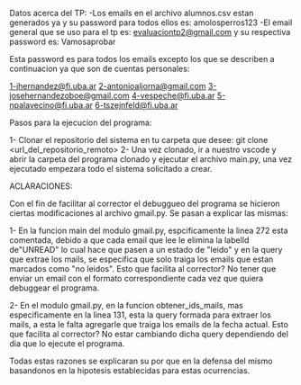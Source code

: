 Datos acerca del TP:
-Los emails en el archivo alumnos.csv estan generados ya y su password para todos ellos es: amolosperros123
-El email general que se uso para el tp es: evaluaciontp2@gmail.com y su respectiva password es: Vamosaprobar

Esta password es para todos los emails excepto los que se describen a continuacion ya que son de cuentas personales:

1-jhernandez@fi.uba.ar
2-antonioaljorna@gmail.com
3-josehernandezoboe@gmail.com
4-vespeche@fi.uba.ar
5-npalavecino@fi.uba.ar
6-tszejnfeld@fi.uba.ar

Pasos para la ejecucion del programa:

1- Clonar el repositorio del sistema en tu carpeta que desee: git clone <url_del_repositorio_remoto>
2- Una vez clonado, ir a nuestro vscode y abrir la carpeta del programa clonado y ejecutar el archivo main.py, una vez ejecutado empezara todo el sistema solicitado a crear.


ACLARACIONES:

Con el fin de facilitar al corrector el debuggueo del programa se hicieron ciertas modificaciones al archivo gmail.py. Se pasan a explicar las mismas:

1- En la funcion main del modulo gmail.py, espcificamente la linea 272 esta comentada, debido a que cada email que lee le elimina la labelId de"UNREAD" lo cual hace que 
pasen a un estado de "leido" y en la query que extrae los mails, se especifica que solo traiga los emails que estan marcados como "no leidos". Esto que facilita al corrector? No tener que
enviar un email con el formato correspondiente cada vez que quiera debuggear el programa.

2- En el modulo gmail.py, en la funcion obtener_ids_mails, mas especificamente en la linea 131, esta la query formada para extraer los mails, a esta le falta agregarle que traiga los emails
de la fecha actual. Esto que facilita al corrector? No estar cambiando dicha query dependiendo del dia que lo ejecute el programa.

Todas estas razones se explicaran su por que en la defensa del mismo basandonos en la hipotesis establecidas para estas ocurrencias.

